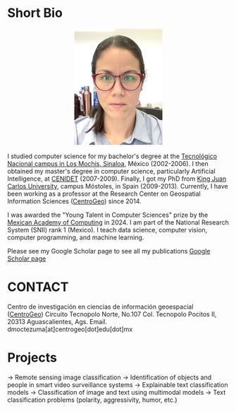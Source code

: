 
# Short Bio
<center><img src="dany.png" alt="Daniela Moctezuma" width="200"/></center>


I studied computer science for my bachelor's degree at the [Tecnológico Nacional campus in Los Mochis, Sinaloa](https://www.mochis.tecnm.mx/), México (2002-2006). I then obtained my master's degree in computer science, particularly Artificial Intelligence, at [CENIDET](https://www.cenidet.tecnm.mx/) (2007-2009). Finally, I got my PhD from [King Juan Carlos University](https://www.urjc.es/), campus Móstoles, in Spain (2009-2013). 
Currently, I have been working as a professor at the Research Center on Geospatial Information Sciences ([CentroGeo](https://www.centrogeo.org.mx/)) since 2014.

I was awarded the "Young Talent in Computer Sciences" prize by the [Mexican Academy of Computing](https://amexcomp.mx/) in 2024.
I am part of the National Research System (SNII) rank 1 (Mexico).
I teach data science, computer vision, computer programming, and machine learning.

Please see my Google Scholar page to see all my publications [Google Scholar page](https://scholar.google.com/citations?user=SbtmwwsAAAAJ&hl=es)

# CONTACT  
Centro de investigación en ciencias de información geoespacial ([CentroGeo](https://www.centrogeo.org.mx/))
Circuito Tecnopolo Norte, No.107 Col. Tecnopolo Pocitos II, 20313 Aguascalientes, Ags.
Email. dmoctezuma[at]centrogeo[dot]edu[dot]mx

# Projects
-> Remote sensing image classification 
-> Identification of objects and people in smart video surveillance systems
-> Explainable text classification models
-> Classification of image and text using multimodal models
-> Text classification problems (polarity, aggressivity, humor, etc.)
